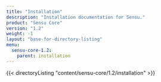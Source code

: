```yaml
---
title: "Installation"
description: "Installation documentation for Sensu."
product: "Sensu Core"
version: "1.2"
weight: -1
layout: "base-for-directory-listing"
menu:
  sensu-core-1.2:
    parent: installation
---
```


{{< directoryListing "content/sensu-core/1.2/installation" >}}
